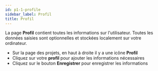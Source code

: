 ```yaml
---
id: p1-1-profile
sidebar_label: Profil
title: Profil
---
```


La page **Profil** contient toutes les informations sur l'utilisateur. Toutes les données saisies sont optionnelles et stockées localement sur votre ordinateur.

- Sur la page des projets, en haut à droite il y a une icône **Profil**
- Cliquez sur votre **profil** pour ajouter les informations nécessaires
- Cliquez sur le bouton **Enregistrer** pour enregistrer les informations



<!-- <video controls src="/assets/profile.mov" width="100%" type="video/mov"> -->